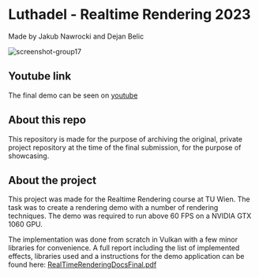 # Luthadel - Realtime Rendering 2023
Made by Jakub Nawrocki and Dejan Belic

![screenshot-group17](https://github.com/ldkuba/rtr23-luthadel-submission/assets/7431324/20e15258-5a41-41c1-b411-ba932dae0402)

## Youtube link
The final demo can be seen on [youtube](https://www.youtube.com/watch?v=wsAZ9a1SrgA)

## About this repo
This repository is made for the purpose of archiving the original, private project repository at the time of the final submission, for the purpose of showcasing.

## About the project
This project was made for the Realtime Rendering course at TU Wien. The task was to create a rendering demo with a number of rendering techniques. The demo was required to run above 60 FPS on a NVIDIA GTX 1060 GPU.

The implementation was done from scratch in Vulkan with a few minor libraries for convenience. A full report including the list of implemented effects, libraries used and a instructions for the demo application can be found here: [RealTimeRenderingDocsFinal.pdf](https://github.com/ldkuba/rtr23-luthadel-submission/files/14167117/RealTimeRenderingDocsFinal.pdf)
